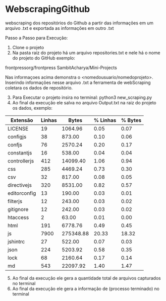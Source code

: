 # WebscrapingGithub
webscraping dos repositórios do Github a partir das informações em um arquivo .txt e exportada as informações em outro .txt

Passo a Passo para Execução:
1.  Clone o projeto
2. Na pasta raiz do projeto há um arquivo repositories.txt e nele há o nome do projeto do GitHub exemplo:

  frontpressorg/frontpress
  SambitAcharya/Mini-Projects
  
Nas informaçoes acima demonstra o <nomedousuario/nomedoprojeto>.
Inserindo informações nesse arquivo .txt a ferramenta de webScraping coletara os dados de repositório.

3. Para Executar o projeto insira no terminal: python3 new_scraping.py 
4. Ao final da execução ele salva no arquivo Output.txt na raiz do projeto os dados, exemplo:


|Extensão       |  Linhas    |  Bytes      | % Linhas  | % Bytes|
| ------------- | ---------- | ----------- | --------- | -------|
|LICENSE        |  19        | 1064.96     | 0.05      | 0.07   |
|configjs       |  38        | 873.00      | 0.10      | 0.06   |
|confjs         |  76        | 2570.24     | 0.20      | 0.17   |
|constantjs     |  16        | 538.00      | 0.04      | 0.04   |
|controllerjs   |  412       | 14099.40    | 1.06      | 0.94   |
|css            |  285       | 4469.24     | 0.73      | 0.30   |
|csv            |  32        | 817.00      | 0.08      | 0.05   |
|directivejs    |  320       | 8531.00     | 0.82      | 0.57   |
|editorconfig   |  13        | 190.00      | 0.03      | 0.01   |
|filterjs       |  12        | 243.00      | 0.03      | 0.02   |
|gitignore      |  12        | 242.00      | 0.03      | 0.02   |
|htaccess       |  2         | 63.00       | 0.01      | 0.00   |
|html           |  191       | 6778.76     | 0.49      | 0.45   |
|js             |  7900      | 275348.88   | 20.33     | 18.32  |  
|jshintrc       |  27        | 522.00      | 0.07      | 0.03   |
|json           |  224       | 5203.92     | 0.58      | 0.35   |
|lock           |  68        | 2160.64     | 0.17      | 0.14   |
|md             |  543       | 22097.92    | 1.40      | 1.47   |

5. Ao final da execução ele gera a quantidade total de arquivos capturados no terminal
6. Ao final da execução ele gera a informação de (processo terminado) no terminal
